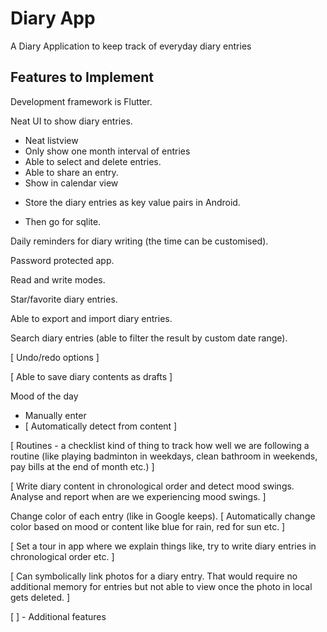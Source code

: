 # Diary App

A Diary Application to keep track of everyday diary entries

## Features to Implement
Development framework is Flutter.

Neat UI to show diary entries.
- Neat listview
- Only show one month interval of entries
- Able to select and delete entries.
- Able to share an entry.
- Show in calendar view

* Store the diary entries as key value pairs in Android. 

- Then go for sqlite.

Daily reminders for diary writing (the time can be customised).

Password protected app.

Read and write modes.

Star/favorite diary entries.

Able to export and import diary entries.

Search diary entries (able to filter the result by custom date range).

[ Undo/redo options ]

[ Able to save diary contents as drafts ]

Mood of the day
- Manually enter
- [ Automatically detect from content ]

[ Routines - a checklist kind of thing to track how well we are following a routine (like playing badminton in weekdays, clean bathroom in weekends, pay bills at the end of month etc.) ]

[ Write diary content in chronological order and detect mood swings. Analyse and report when are we experiencing mood swings. ]

Change color of each entry (like in Google keeps). [ Automatically change color based on mood or content like blue for rain, red for sun etc. ]

[ Set a tour in app where we explain things like, try to write diary entries in chronological order etc. ]

[ Can symbolically link photos for a diary entry. That would require no additional memory for entries but not able to view once the photo in local gets deleted. ]

[ ] - Additional features 

